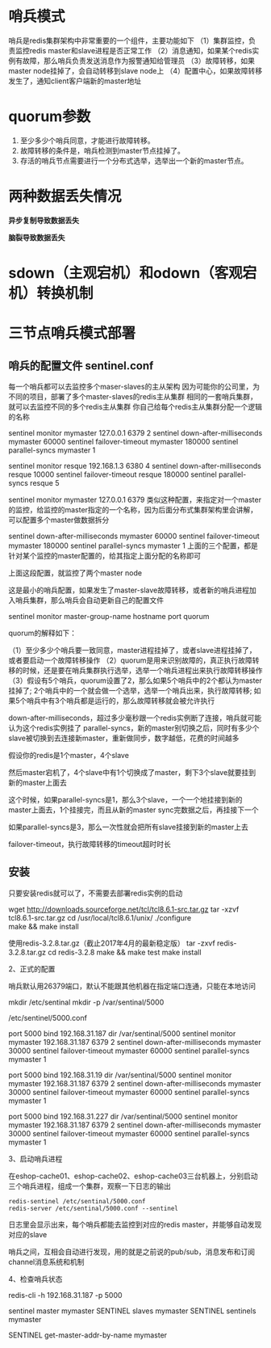 # 哨兵模式
哨兵是redis集群架构中非常重要的一个组件，主要功能如下
（1）集群监控，负责监控redis master和slave进程是否正常工作
（2）消息通知，如果某个redis实例有故障，那么哨兵负责发送消息作为报警通知给管理员
（3）故障转移，如果master node挂掉了，会自动转移到slave node上
（4）配置中心，如果故障转移发生了，通知client客户端新的master地址

# quorum参数
1. 至少多少个哨兵同意，才能进行故障转移。
2. 故障转移的条件是，哨兵检测到master节点挂掉了。
3. 存活的哨兵节点需要进行一个分布式选举，选举出一个新的master节点。

# 两种数据丢失情况
**异步复制导致数据丢失**


**脑裂导致数据丢失** 

# sdown（主观宕机）和odown（客观宕机）转换机制  

# 三节点哨兵模式部署
## 哨兵的配置文件 sentinel.conf

每一个哨兵都可以去监控多个maser-slaves的主从架构
因为可能你的公司里，为不同的项目，部署了多个master-slaves的redis主从集群
相同的一套哨兵集群，就可以去监控不同的多个redis主从集群
你自己给每个redis主从集群分配一个逻辑的名称

sentinel monitor mymaster 127.0.0.1 6379 2
sentinel down-after-milliseconds mymaster 60000
sentinel failover-timeout mymaster 180000
sentinel parallel-syncs mymaster 1

sentinel monitor resque 192.168.1.3 6380 4
sentinel down-after-milliseconds resque 10000
sentinel failover-timeout resque 180000
sentinel parallel-syncs resque 5

sentinel monitor mymaster 127.0.0.1 6379 
类似这种配置，来指定对一个master的监控，给监控的master指定的一个名称，因为后面分布式集群架构里会讲解，可以配置多个master做数据拆分

sentinel down-after-milliseconds mymaster 60000
sentinel failover-timeout mymaster 180000
sentinel parallel-syncs mymaster 1
上面的三个配置，都是针对某个监控的master配置的，给其指定上面分配的名称即可

上面这段配置，就监控了两个master node

这是最小的哨兵配置，如果发生了master-slave故障转移，或者新的哨兵进程加入哨兵集群，那么哨兵会自动更新自己的配置文件

sentinel monitor master-group-name hostname port quorum

quorum的解释如下：

（1）至少多少个哨兵要一致同意，master进程挂掉了，或者slave进程挂掉了，或者要启动一个故障转移操作
（2）quorum是用来识别故障的，真正执行故障转移的时候，还是要在哨兵集群执行选举，选举一个哨兵进程出来执行故障转移操作
（3）假设有5个哨兵，quorum设置了2，那么如果5个哨兵中的2个都认为master挂掉了; 2个哨兵中的一个就会做一个选举，选举一个哨兵出来，执行故障转移; 如果5个哨兵中有3个哨兵都是运行的，那么故障转移就会被允许执行

down-after-milliseconds，超过多少毫秒跟一个redis实例断了连接，哨兵就可能认为这个redis实例挂了
parallel-syncs，新的master别切换之后，同时有多少个slave被切换到去连接新master，重新做同步，数字越低，花费的时间越多

假设你的redis是1个master，4个slave

然后master宕机了，4个slave中有1个切换成了master，剩下3个slave就要挂到新的master上面去

这个时候，如果parallel-syncs是1，那么3个slave，一个一个地挂接到新的master上面去，1个挂接完，而且从新的master sync完数据之后，再挂接下一个

如果parallel-syncs是3，那么一次性就会把所有slave挂接到新的master上去

failover-timeout，执行故障转移的timeout超时时长

## 安装

只要安装redis就可以了，不需要去部署redis实例的启动

wget http://downloads.sourceforge.net/tcl/tcl8.6.1-src.tar.gz
tar -xzvf tcl8.6.1-src.tar.gz
cd  /usr/local/tcl8.6.1/unix/
./configure  
make && make install

使用redis-3.2.8.tar.gz（截止2017年4月的最新稳定版）
tar -zxvf redis-3.2.8.tar.gz
cd redis-3.2.8
make && make test
make install

2、正式的配置

哨兵默认用26379端口，默认不能跟其他机器在指定端口连通，只能在本地访问

mkdir /etc/sentinal
mkdir -p /var/sentinal/5000

/etc/sentinel/5000.conf

port 5000
bind 192.168.31.187
dir /var/sentinal/5000
sentinel monitor mymaster 192.168.31.187 6379 2
sentinel down-after-milliseconds mymaster 30000
sentinel failover-timeout mymaster 60000
sentinel parallel-syncs mymaster 1

port 5000
bind 192.168.31.19
dir /var/sentinal/5000
sentinel monitor mymaster 192.168.31.187 6379 2
sentinel down-after-milliseconds mymaster 30000
sentinel failover-timeout mymaster 60000
sentinel parallel-syncs mymaster 1

port 5000
bind 192.168.31.227
dir /var/sentinal/5000
sentinel monitor mymaster 192.168.31.187 6379 2
sentinel down-after-milliseconds mymaster 30000
sentinel failover-timeout mymaster 60000
sentinel parallel-syncs mymaster 1

3、启动哨兵进程

在eshop-cache01、eshop-cache02、eshop-cache03三台机器上，分别启动三个哨兵进程，组成一个集群，观察一下日志的输出
```
redis-sentinel /etc/sentinal/5000.conf
redis-server /etc/sentinal/5000.conf --sentinel
```
日志里会显示出来，每个哨兵都能去监控到对应的redis master，并能够自动发现对应的slave

哨兵之间，互相会自动进行发现，用的就是之前说的pub/sub，消息发布和订阅channel消息系统和机制

4、检查哨兵状态

redis-cli -h 192.168.31.187 -p 5000

sentinel master mymaster
SENTINEL slaves mymaster
SENTINEL sentinels mymaster

SENTINEL get-master-addr-by-name mymaster
